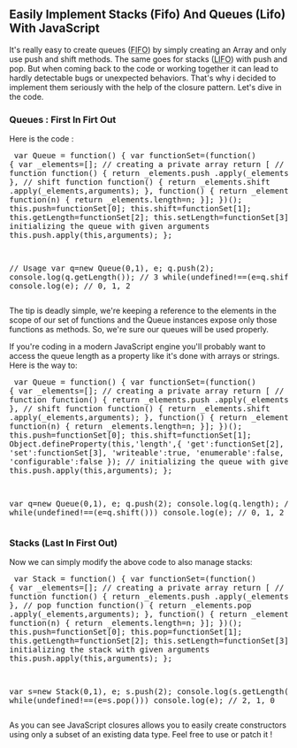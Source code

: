<!--VarStream
title=Easily Implement Stacks (Fifo) And Queues (Lifo) With JavaScript
description=I'm currently reviewing Javascript basis for a personnal project\
 and it appears i often use stacks and queues implicitly. Let's make it\
 explicit and easyer to debug/use.
shortTitle=Stacks and queues
shortDesc=Discover my tips to sandbox your stacks and queues.
keywords.+=JavaScript
categories+=keywords.*
keywords.+=stack
keywords.+=queue
keywords.+=LIFO
keywords.+=FIFO
keywords.+=implementation
published=2013-04-09T11:50:52.000Z
lang=en
location=US
-->

## Easily Implement Stacks (Fifo) And Queues (Lifo) With JavaScript

It's really easy to create queues (<acronym title=First In First Out>FIFO</acronym>)
 by simply creating an Array and only use push and shift methods. The same goes
 for stacks (<acronym title=Last In First Out>LIFO</acronym>) with push and
 pop. But when coming back to the code or working together it can lead to
 hardly detectable bugs or unexpected behaviors. That's why i decided to
 implement them seriously with the help of the closure pattern. Let's dive in
 the code.

### Queues : First In Firt Out

Here is the code :

<script type="text/javascript" src="https://gist.github.com/nfroidure/5472445.js"></script>
<noscript><pre>
var Queue = function() {
	 var functionSet=(function() {
		 var _elements=[]; // creating a private array
		 return [
		 // push function
		 function()
		 	{ return _elements.push .apply(_elements,arguments); },
		  // shift function
		 function()
		 	{ return _elements.shift .apply(_elements,arguments); },
		 function() { return _elements.length; },
		 function(n) { return _elements.length=n; }];
	 })();
	 this.push=functionSet[0];
	 this.shift=functionSet[1];
	 this.getLength=functionSet[2];
	 this.setLength=functionSet[3];
	 // initializing the queue with given arguments
	 this.push.apply(this,arguments);
};

// Usage
var q=new Queue(0,1), e;
q.push(2);
console.log(q.getLength()); // 3
while(undefined!==(e=q.shift()))
	console.log(e); // 0, 1, 2 
</pre></noscript>

The tip is deadly simple, we're keeping a reference to the elements in the
 scope of our set of functions and the Queue instances expose only those
 functions as methods. So, we're sure our queues will be used properly.

If you're coding in a modern JavaScript engine you'll probably want to access
 the queue length as a property like it's done with arrays or strings. Here is
 the way to:

<script type="text/javascript" src="https://gist.github.com/nfroidure/5472480.js"></script>
<noscript><pre>
var Queue = function() {
	var functionSet=(function() {
		var _elements=[]; // creating a private array
		return [
		// push function
		function()
		{ return _elements.push .apply(_elements,arguments); },
		// shift function
		function()
		{ return _elements.shift .apply(_elements,arguments); },
		function() { return _elements.length; },
		function(n) { return _elements.length=n; }];
	})();
	this.push=functionSet[0];
	this.shift=functionSet[1];
	Object.defineProperty(this,'length',{
		'get':functionSet[2],
		'set':functionSet[3],
		'writeable':true,
		'enumerable':false,
		'configurable':false
	});
	// initializing the queue with given arguments
	this.push.apply(this,arguments);
};

var q=new Queue(0,1), e;
q.push(2);
console.log(q.length); // 3
while(undefined!==(e=q.shift()))
console.log(e); // 0, 1, 2 
</pre></noscript>

### Stacks (Last In First Out)

Now we can simply modify the above code to also manage stacks:

<script type="text/javascript" src="https://gist.github.com/nfroidure/5472493.js">
</script>
<noscript><pre>
var Stack = function() {
	var functionSet=(function() {
		var _elements=[]; // creating a private array
		return [
		// push function
		function()
		{ return _elements.push .apply(_elements,arguments); },
		 // pop function
		function()
		{ return _elements.pop .apply(_elements,arguments); },
		function() { return _elements.length; },
		function(n) { return _elements.length=n; }];
	})();
	this.push=functionSet[0];
	this.pop=functionSet[1];
	this.getLength=functionSet[2];
	this.setLength=functionSet[3];
	// initializing the stack with given arguments
	this.push.apply(this,arguments);
};

var s=new Stack(0,1), e;
s.push(2);
console.log(s.getLength()); // 3
while(undefined!==(e=s.pop()))
	console.log(e); // 2, 1, 0
</pre></noscript>

As you can see JavaScript closures allows you to easily create constructors
 using only a subset of an existing data type. Feel free to use or patch it !

